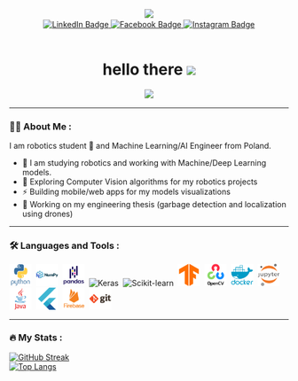 <div id="header" align="center">
  <img src="https://media.giphy.com/media/giRcQYp5WVaJfBT7z8/giphy.gif" width="200"/>
</div>

<div id="badges" align="center">
<a href="https://www.linkedin.com/in/krzysztof-romanowski-133213168/">
  <img src="https://img.shields.io/badge/LinkedIn-blue?style=for-the-badge&logo=linkedin&logoColor=white" alt="LinkedIn Badge"/>
</a>
<a href="https://www.facebook.com/profile.php?id=100009213045029">
  <img src="https://img.shields.io/badge/Facebook-blue?style=for-the-badge&logo=facebook&logoColor=white" alt="Facebook Badge"/>
</a>
<a href="https://www.instagram.com/c_hris.r/">
  <img src="https://img.shields.io/badge/Instagram-C13584?style=for-the-badge&logo=instagram&logoColor=white" alt="Instagram Badge"/>
</a>
</div>

<div align="center">
  <img src="https://komarev.com/ghpvc/?username=ChrisRPL&style=flat-square&color=blue" alt=""/ >
</div>

<div align="center">
<h1>
  hello there
  <img src="https://media.giphy.com/media/Tlb4G3sLepRkfp7Ytc/giphy.gif" width="30px"/>
</h1>
</div>

<div align="center">
  <img src="https://media.giphy.com/media/SWoSkN6DxTszqIKEqv/giphy.gif" width="500"/>
</div>

---

### :man_technologist: About Me :
I am robotics student :robot: and Machine Learning/AI Engineer from Poland.
- :telescope: I am studying robotics and working with Machine/Deep Learning models.
- :seedling: Exploring Computer Vision algorithms for my robotics projects
- :zap: Building mobile/web apps for my models visualizations
- :rocket: Working on my engineering thesis (garbage detection and localization using drones)
---

### :hammer_and_wrench: Languages and Tools :
<div>
  <img src="https://raw.githubusercontent.com/devicons/devicon/1119b9f84c0290e0f0b38982099a2bd027a48bf1/icons/python/python-original-wordmark.svg" title="Python" alt="Python" width="40" height="40"/>&nbsp;
    <img src="https://raw.githubusercontent.com/devicons/devicon/1119b9f84c0290e0f0b38982099a2bd027a48bf1/icons/numpy/numpy-original-wordmark.svg" title="Numpy" alt="Numpy" width="40" height="40"/>&nbsp;
    <img src="https://raw.githubusercontent.com/devicons/devicon/1119b9f84c0290e0f0b38982099a2bd027a48bf1/icons/pandas/pandas-original-wordmark.svg" title="Pandas" alt="Pandas" width="40" height="40"/>&nbsp;
    <img src="https://keras.io/img/logo.png" title="Keras" alt="Keras" width="100" height="40"/>&nbsp;
    <img src="https://upload.wikimedia.org/wikipedia/commons/thumb/0/05/Scikit_learn_logo_small.svg/1280px-Scikit_learn_logo_small.svg.png" title="Scikit-learn" alt="Scikit-learn" width="80" height="40"/>&nbsp;
    <img src="https://raw.githubusercontent.com/devicons/devicon/1119b9f84c0290e0f0b38982099a2bd027a48bf1/icons/tensorflow/tensorflow-original.svg" title="Tensorflow" alt="Tensorflow" width="40" height="40"/>&nbsp;
    <img src="https://raw.githubusercontent.com/devicons/devicon/1119b9f84c0290e0f0b38982099a2bd027a48bf1/icons/opencv/opencv-original-wordmark.svg" title="OpenCV" alt="opencv" width="40" height="40"/>&nbsp;
    <img src="https://raw.githubusercontent.com/devicons/devicon/1119b9f84c0290e0f0b38982099a2bd027a48bf1/icons/docker/docker-plain-wordmark.svg" title="Docker" alt="Docker" width="40" height="40"/>&nbsp;
    <img src="https://raw.githubusercontent.com/devicons/devicon/1119b9f84c0290e0f0b38982099a2bd027a48bf1/icons/jupyter/jupyter-original-wordmark.svg" title="Jupyter" alt="Jupyter" width="40" height="40"/>&nbsp;
  <img src="https://github.com/devicons/devicon/blob/master/icons/java/java-original-wordmark.svg" title="Java" alt="Java" width="40" height="40"/>&nbsp;
  <img src="https://github.com/devicons/devicon/blob/master/icons/flutter/flutter-original.svg" title="Flutter" alt="Flutter" width="40" height="40"/>&nbsp;
  <img src="https://github.com/devicons/devicon/blob/master/icons/firebase/firebase-plain-wordmark.svg" title="Firebase" alt="Firebase" width="40" height="40"/>&nbsp;
  <img src="https://github.com/devicons/devicon/blob/master/icons/git/git-original-wordmark.svg" title="Git" **alt="Git" width="40" height="40"/>
</div>

---

### :fire: My Stats :
[![GitHub Streak](http://github-readme-streak-stats.herokuapp.com?user=ChrisRPL&theme=dark&background=000000)](https://git.io/streak-stats)<br>
[![Top Langs](https://github-readme-stats.vercel.app/api/top-langs/?username=ChrisRPL&layout=compact&theme=vision-friendly-dark)](https://github.com/anuraghazra/github-readme-stats)
